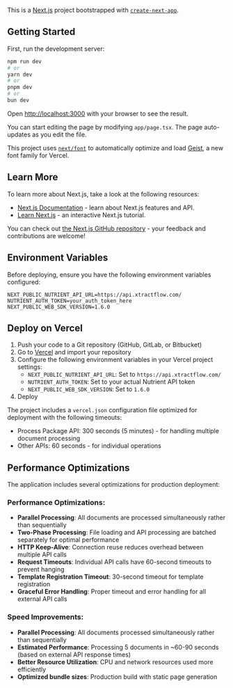This is a [Next.js](https://nextjs.org) project bootstrapped with [`create-next-app`](https://nextjs.org/docs/app/api-reference/cli/create-next-app).

## Getting Started

First, run the development server:

```bash
npm run dev
# or
yarn dev
# or
pnpm dev
# or
bun dev
```

Open [http://localhost:3000](http://localhost:3000) with your browser to see the result.

You can start editing the page by modifying `app/page.tsx`. The page auto-updates as you edit the file.

This project uses [`next/font`](https://nextjs.org/docs/app/building-your-application/optimizing/fonts) to automatically optimize and load [Geist](https://vercel.com/font), a new font family for Vercel.

## Learn More

To learn more about Next.js, take a look at the following resources:

- [Next.js Documentation](https://nextjs.org/docs) - learn about Next.js features and API.
- [Learn Next.js](https://nextjs.org/learn) - an interactive Next.js tutorial.

You can check out [the Next.js GitHub repository](https://github.com/vercel/next.js) - your feedback and contributions are welcome!

## Environment Variables

Before deploying, ensure you have the following environment variables configured:

```env
NEXT_PUBLIC_NUTRIENT_API_URL=https://api.xtractflow.com/
NUTRIENT_AUTH_TOKEN=your_auth_token_here
NEXT_PUBLIC_WEB_SDK_VERSION=1.6.0
```

## Deploy on Vercel

1. Push your code to a Git repository (GitHub, GitLab, or Bitbucket)
2. Go to [Vercel](https://vercel.com) and import your repository
3. Configure the following environment variables in your Vercel project settings:
   - `NEXT_PUBLIC_NUTRIENT_API_URL`: Set to `https://api.xtractflow.com/`
   - `NUTRIENT_AUTH_TOKEN`: Set to your actual Nutrient API token
   - `NEXT_PUBLIC_WEB_SDK_VERSION`: Set to `1.6.0`
4. Deploy

The project includes a `vercel.json` configuration file optimized for deployment with the following timeouts:
- Process Package API: 300 seconds (5 minutes) - for handling multiple document processing
- Other APIs: 60 seconds - for individual operations

## Performance Optimizations

The application includes several optimizations for production deployment:

### Performance Optimizations:
- **Parallel Processing**: All documents are processed simultaneously rather than sequentially
- **Two-Phase Processing**: File loading and API processing are batched separately for optimal performance
- **HTTP Keep-Alive**: Connection reuse reduces overhead between multiple API calls
- **Request Timeouts**: Individual API calls have 60-second timeouts to prevent hanging
- **Template Registration Timeout**: 30-second timeout for template registration
- **Graceful Error Handling**: Proper timeout and error handling for all external API calls

### Speed Improvements:
- **Parallel Processing**: All documents processed simultaneously rather than sequentially
- **Estimated Performance**: Processing 5 documents in ~60-90 seconds (based on external API response times)
- **Better Resource Utilization**: CPU and network resources used more efficiently
- **Optimized bundle sizes**: Production build with static page generation
